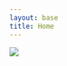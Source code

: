 ```yaml
---
layout: base
title: Home
---
```


<a href="/rys-historyczny/"><img src="/foto/len.png" class="mx-auto"></a>